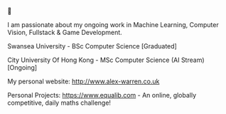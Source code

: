 👋

I am passionate about my ongoing work in Machine Learning, Computer Vision, Fullstack & Game Development.

Swansea University - BSc Computer Science [Graduated]

City University Of Hong Kong - MSc Computer Science (AI Stream) [Ongoing]

My personal website:
http://www.alex-warren.co.uk

Personal Projects:
https://www.equalib.com - An online, globally competitive, daily maths challenge!

